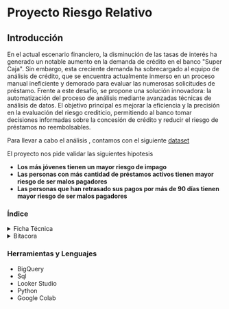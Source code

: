 # Proyecto Riesgo Relativo

## Introducción
En el actual escenario financiero, la disminución de las tasas de interés ha generado un notable aumento en la demanda de crédito en el banco "Super Caja". Sin embargo, esta creciente demanda ha sobrecargado al equipo de análisis de crédito, que se encuentra actualmente inmerso en un proceso manual ineficiente y demorado para evaluar las numerosas solicitudes de préstamo. Frente a este desafío, se propone una solución innovadora: la automatización del proceso de análisis mediante avanzadas técnicas de análisis de datos. El objetivo principal es mejorar la eficiencia y la precisión en la evaluación del riesgo crediticio, permitiendo al banco tomar decisiones informadas sobre la concesión de crédito y reducir el riesgo de préstamos no reembolsables.

Para llevar a cabo el análisis , contamos con el siguiente [dataset](https://github.com/Maria-Data-Analyst/riesgo_relativo/tree/Consultas-Query/Dataset) 

El proyecto nos pide validar las siguientes hipotesis  
* **Los más jóvenes tienen un mayor riesgo de impago**  
* **Las personas con más cantidad de préstamos activos tienen mayor riesgo de ser malos pagadores**
* **Las personas que han retrasado sus pagos por más de 90 días tienen mayor riesgo de ser malos pagadores**


### Índice

<details>
  <summary>Ficha Técnica</summary>
    Toma de decisiones y conclusiones
  
  1. [**Procesamiento y Preparación de la Base de Datos**](https://github.com/Maria-Data-Analyst/riesgo_relativo/blob/Consultas-Query/Ficha_tecnica/procesamiento.md)
     
  2. [**Análisis Exploratorio de Datos**](https://github.com/Maria-Data-Analyst/riesgo_relativo/blob/Consultas-Query/Ficha_tecnica/AED.md)
     
  3.  [**Técnica de análisis**](https://github.com/Maria-Data-Analyst/riesgo_relativo/blob/Consultas-Query/Ficha_tecnica/tecnica_analisis.md)
    
     
</details>



 <details>
  <summary>Bitacora</summary>
     Código y visualización
   
  1. [**Procesamiento y Preparación de la Base de Datos**](https://github.com/Maria-Data-Analyst/riesgo_relativo/blob/Consultas-Query/Bitacora/procesamiento.md)
     - Limpieza de datos.
     - Transformación y estructuración de la información.
     
  2. [**Análisis Exploratorio de Datos**](https://github.com/Maria-Data-Analyst/riesgo_relativo/blob/Consultas-Query/Bitacora/AED.md)
     - Exploración de tendencias y patrones.
     - Identificación de variables relevantes.
       
  3. [**Aplicación de Técnicas de Análisis**](https://github.com/Maria-Data-Analyst/riesgo_relativo/blob/Consultas-Query/Bitacora/tecnica_analisis.md)
     - Riesgo relativo
     - Hito2. Score crediticio
     - Hito3. Regresión logística
     
</details>




### Herramientas y Lenguajes 
- BigQuery
- Sql
- Looker Studio
- Python
- Google Colab




